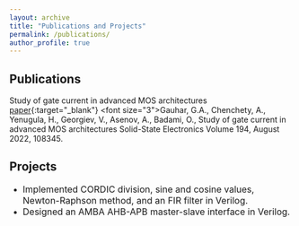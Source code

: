 ```yaml
---
layout: archive
title: "Publications and Projects"
permalink: /publications/
author_profile: true
---
```

<!---
These publications may also be present at [NASA/ADS](https://ui.adsabs.harvard.edu/search/p_=0&q=author%3A%22Arumugam%2C%20S.%22%20AND%20database%3Aastronomy&sort=date%20desc%2C%20bibcode%20desc){:target="_blank"}

---
-->
## Publications

Study of gate current in advanced MOS architectures [paper]([https://www.sciencedirect.com/science/article/abs/pii/S2214404822000799?via%3Dihub](https://doi.org/10.1016/j.sse.2022.108345)){:target="_blank"}
<font size="3">Gauhar, G.A., Chenchety, A., Yenugula, H., Georgiev, V., Asenov, A., Badami, O., Study of gate current in advanced MOS architectures Solid-State Electronics Volume 194, August 2022, 108345.</font>


## Projects 

  * <font size="3">Implemented CORDIC division, sine and cosine values, Newton-Raphson method, and an FIR filter in Verilog.</font>
  * <font size="3">Designed an AMBA AHB-APB master-slave interface in Verilog.</font>















